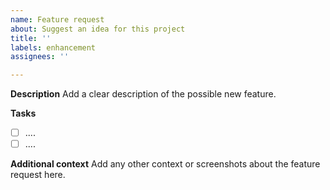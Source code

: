 ```yaml
---
name: Feature request
about: Suggest an idea for this project
title: ''
labels: enhancement
assignees: ''

---
```


**Description**
Add a clear description of the possible new feature.

**Tasks**
- [ ] ....
- [ ] ....

**Additional context**
Add any other context or screenshots about the feature request here.
